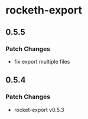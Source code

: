 # rocketh-export

## 0.5.5

### Patch Changes

- fix export multiple files

## 0.5.4

### Patch Changes

- rocket-export v0.5.3
